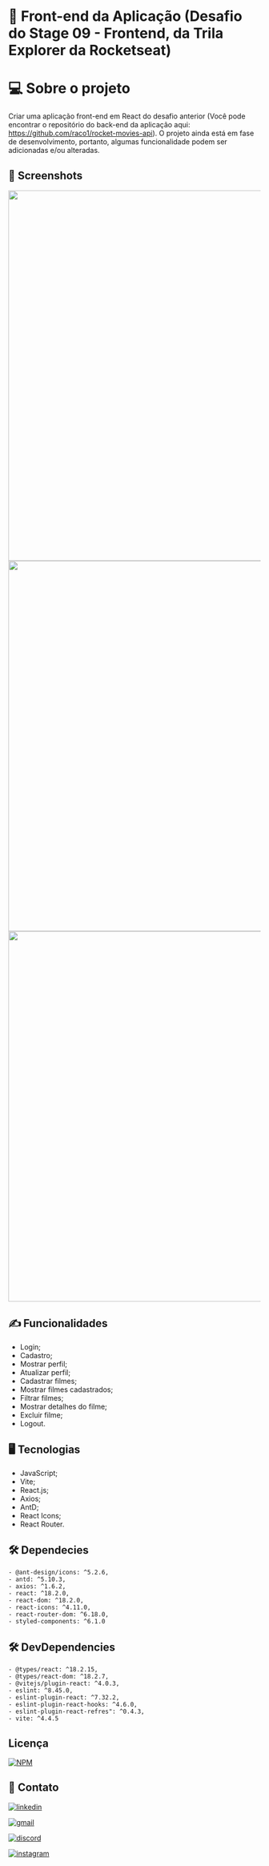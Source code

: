 # 🚀 Front-end da Aplicação (Desafio do Stage 09 - Frontend, da Trila Explorer da Rocketseat)

# 💻 Sobre o projeto

Criar uma aplicação front-end em React do desafio anterior (Você pode encontrar o repositório do back-end da aplicação aqui: https://github.com/raco1/rocket-movies-api). O projeto ainda está em fase de desenvolvimento, portanto, algumas funcionalidade podem ser adicionadas e/ou alteradas.


##  📸 Screenshots

<div align="center">
    <img src="https://github.com/raco1/front-end-da-aplicacao/assets/113068055/375f3870-a9fa-4e10-90c1-bf2669890afe" width="740px" />
    <img src="https://github.com/raco1/front-end-da-aplicacao/assets/113068055/03323093-e26b-4724-b835-48ce25714255" width="740px" />
    <img src="https://github.com/raco1/front-end-da-aplicacao/assets/113068055/7b739cca-1896-437d-9a8a-afdcbf9b423d" width="740px" />
</div>



## ✍️ Funcionalidades

- Login;
- Cadastro;
- Mostrar perfil;
- Atualizar perfil;
- Cadastrar filmes;
- Mostrar filmes cadastrados;
- Filtrar filmes;
- Mostrar detalhes do filme;
- Excluir filme;
- Logout.



## 🖥 Tecnologias

- JavaScript;
- Vite;
- React.js;
- Axios;
- AntD;
- React Icons;
- React Router.

## 🛠 Dependecies
    - @ant-design/icons: ^5.2.6,
    - antd: ^5.10.3,
    - axios: ^1.6.2,
    - react: ^18.2.0,
    - react-dom: ^18.2.0,
    - react-icons: ^4.11.0,
    - react-router-dom: ^6.18.0,
    - styled-components: ^6.1.0
  
  ## 🛠 DevDependencies
    - @types/react: ^18.2.15,
    - @types/react-dom: ^18.2.7,
    - @vitejs/plugin-react: ^4.0.3,
    - eslint: ^8.45.0,
    - eslint-plugin-react: ^7.32.2,
    - eslint-plugin-react-hooks: ^4.6.0,
    - eslint-plugin-react-refres": ^0.4.3,
    - vite: ^4.4.5

## Licença
[![NPM](https://img.shields.io/github/license/raco1/rocket-movies-front)](https://github.com/raco1/rocket-movies-front/blob/main/LICENSE)
    
## 👋 Contato
[![linkedin](https://img.shields.io/badge/linkedin-0A66C2?style=for-the-badge&logo=linkedin&logoColor=white)](https://www.linkedin.com/in/rafael-coelho-reis-873181204/)

[![gmail](https://img.shields.io/badge/Gmail-D14836?style=for-the-badge&logo=gmail&logoColor=white)](https://mail.google.com/mail/u/0/?fs=1&tf=cm&source=mailto&to=rafaelcoelho2711@gmail.com)

[![discord](https://img.shields.io/badge/Discord-5865F2?style=for-the-badge&logo=discord&logoColor=white)](https://discord.com/channels/@me)

[![instagram](https://img.shields.io/badge/Instagram-E4405F?style=for-the-badge&logo=instagram&logoColor=white)](https://www.instagram.com/racolol/)
